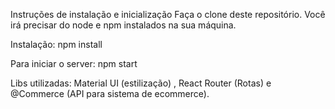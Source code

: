 Instruções de instalação e inicialização Faça o clone deste repositório. Você irá precisar do node e npm instalados na sua máquina.

Instalação: npm install

Para iniciar o server: npm start


Libs utilizadas: Material UI (estilização) , React Router (Rotas) e @Commerce (API para sistema de ecommerce). 
